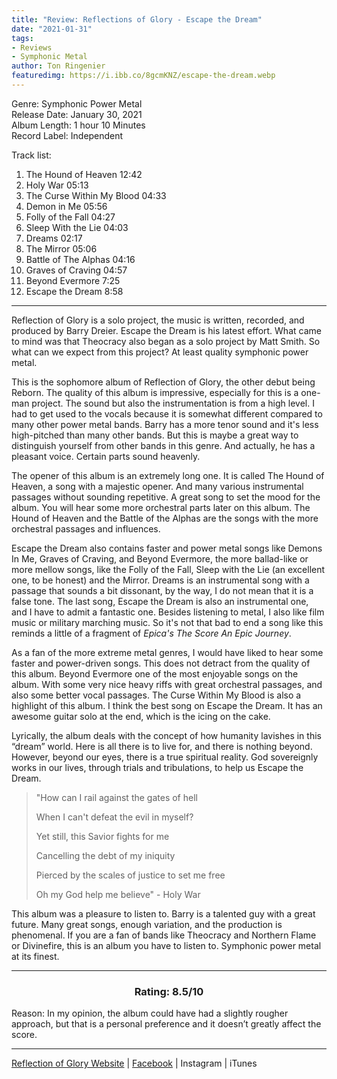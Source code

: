 ```yaml
---
title: "Review: Reflections of Glory - Escape the Dream"
date: "2021-01-31"
tags:
- Reviews
- Symphonic Metal
author: Ton Ringenier    
featuredimg: https://i.ibb.co/8gcmKNZ/escape-the-dream.webp
---
```


Genre: Symphonic Power Metal<br>
Release Date: January 30, 2021<br>
Album Length: 1 hour 10 Minutes<br>
Record Label: Independent<br>

Track list:

1. The Hound of Heaven 12:42
2. Holy War 05:13
3. The Curse Within My Blood 04:33
4. Demon in Me 05:56
5. Folly of the Fall 04:27
6. Sleep With the Lie 04:03
7. Dreams 02:17
8. The Mirror 05:06
9.  Battle of The Alphas 04:16
10. Graves of Craving 04:57
11. Beyond Evermore 7:25
12. Escape the Dream 8:58

<hr>
Reflection of Glory is a solo project, the music is written, recorded, and produced by Barry Dreier. Escape the Dream is his latest effort. What came to mind was that Theocracy also began as a solo project by Matt Smith. So what can we expect from this project? At least quality symphonic power metal.

This is the sophomore album of Reflection of Glory, the other debut being Reborn. The quality of this album is impressive, especially for this is a one-man project. The sound but also the instrumentation is from a high level. I had to get used to the vocals because it is somewhat different compared to many other power metal bands. Barry has a more tenor sound and it's less high-pitched than many other bands. But this is maybe a great way to distinguish yourself from other bands in this genre. And actually, he has a pleasant voice. Certain parts sound heavenly.

The opener of this album is an extremely long one. It is called The Hound of Heaven, a song with a majestic opener. And many various instrumental passages without sounding repetitive. A great song to set the mood for the album. You will hear some more orchestral parts later on this album. The Hound of Heaven and the Battle of the Alphas are the songs with the more orchestral passages and influences.

Escape the Dream also contains faster and power metal songs like Demons In Me, Graves of Craving, and Beyond Evermore, the more ballad-like or more mellow songs, like the Folly of the Fall, Sleep with the Lie (an excellent one, to be honest) and the Mirror. Dreams is an instrumental song with a passage that sounds a bit dissonant, by the way, I do not mean that it is a false tone. The last song, Escape the Dream is also an instrumental one, and I have to admit a fantastic one. Besides listening to metal, I also like film music or military marching music. So it's not that bad to end a song like this reminds a little of a fragment of *Epica's The Score An Epic Journey*.

As a fan of the more extreme metal genres, I would have liked to hear some faster and power-driven songs. This does not detract from the quality of this album. Beyond Evermore one of the most enjoyable songs on the album. With some very nice heavy riffs with great orchestral passages, and also some better vocal passages. The Curse Within My Blood is also a highlight of this album. I think the best song on Escape the Dream. It has an awesome guitar solo at the end, which is the icing on the cake. 



 Lyrically, the album deals with the concept of how humanity lavishes in this “dream” world. Here is all there is to live for, and there is nothing beyond. However, beyond our eyes, there is a true spiritual reality. God sovereignly works in our lives, through trials and tribulations, to help us Escape the Dream. 

> "How can I rail against the gates of hell 
>
> When I can't defeat the evil in myself?
>
> Yet still, this Savior fights for me 
>
> Cancelling the debt of my iniquity 
>
> Pierced by the scales of justice to set me free 
>
> Oh my God help me believe" - Holy War

﻿This album was a pleasure to listen to. Barry is a talented guy with a great future. Many great songs, enough variation, and the production is phenomenal. If you are a fan of bands like Theocracy and Northern Flame or Divinefire, this is an album you have to listen to. Symphonic power metal at its finest.

<hr>

<h3 style="text-align: center">Rating: 8.5/10</h3>

Reason: In my opinion, the album could have had a slightly rougher approach, but that is a personal preference and it doesn’t greatly affect the score.

 <hr>

[Reflection of Glory Website]() | [Facebook]() | Instagram | iTunes







 





 





 



 